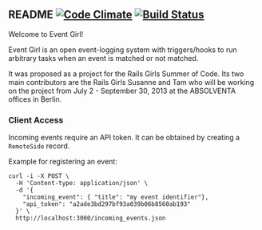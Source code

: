 ## README [![Code Climate](https://codeclimate.com/github/Absolventa/event_girl.png)](https://codeclimate.com/github/Absolventa/event_girl) [![Build Status](https://travis-ci.org/Absolventa/event_girl.png?branch=master)](https://travis-ci.org/Absolventa/event_girl)

Welcome to Event Girl!

Event Girl is an open event-logging system 
with triggers/hooks to run arbitrary tasks when an event is 
matched or not matched.  

It was proposed as a project for the Rails Girls Summer of Code. 
Its two main contributors are the Rails Girls Susanne and Tam who 
will be working on the project from July 2 - September 30, 2013
at the ABSOLVENTA offices in Berlin.

### Client Access

Incoming events require an API token. It can be obtained by
creating a ``RemoteSide`` record.

Example for registering an event:

    curl -i -X POST \
      -H 'Content-type: application/json' \
      -d '{
        "incoming_event": { "title": "my event identifier"},
        "api_token": "a2ade3bd297bf93a039b06b8560ab193"
      }' \
      http://localhost:3000/incoming_events.json
